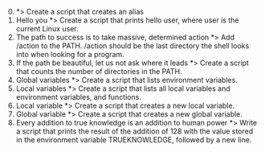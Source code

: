 0. <o> *> Create a script that creates an alias
1. Hello you *> Create a script that prints hello user, where user is the current Linux user.
2. The path to success is to take massive, determined action *> Add /action to the PATH. /action should be the last directory the shell looks into when looking for a program.
3. If the path be beautiful, let us not ask where it leads *> Create a script that counts the number of directories in the PATH.
4. Global variables *> Create a script that lists environment variables.
5. Local variables *> Create a script that lists all local variables and environment variables, and functions.
6. Local variable *> Create a script that creates a new local variable.
7. Global variable *> Create a script that creates a new global variable.
8. Every addition to true knowledge is an addition to human power *> Write a script that prints the result of the addition of 128 with the value stored in the environment variable TRUEKNOWLEDGE, followed by a new line.
